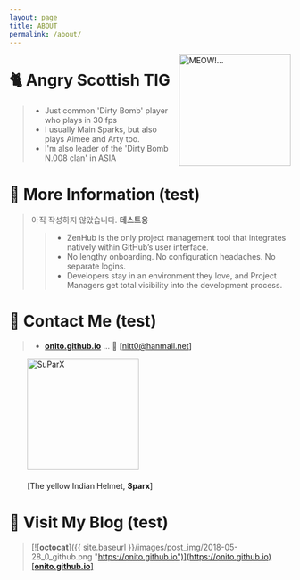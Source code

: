 ```yaml
---
layout: page
title: ABOUT
permalink: /about/
---
```

<img src="{{ site.baseurl}}/images/system/angry_tig.png" align="right" width="200"
 alt="MEOW!..." />


# 🐈 Angry Scottish TIG

> - Just common 'Dirty Bomb' player who plays in 30 fps   
> - I usually Main Sparks, but also plays Aimee and Arty too.   
> - I'm also leader of the 'Dirty Bomb N.008 clan' in ASIA


# 💁 More Information (test)

> 아직 작성하지 않았습니다. **테스트용**
>> - ZenHub is the only project management tool that integrates natively within GitHub’s user interface.
>> - No lengthy onboarding. No configuration headaches. No separate logins.
>> - Developers stay in an environment they love, and Project Managers get total visibility into the development process.

# 🚖 Contact Me (test)

> - [**onito.github.io**](https://onito.github.io) ... 📧 [[nitt0@hanmail.net]](nitt0@hanmail.net)

　 　<img src="{{ site.baseurl }}/images/system/sparx-helmet.jpg" width="200" alt="SuParX" />

　 　[The yellow Indian Helmet, **Sparx**]


# 👑 Visit My Blog (test)
> [![__octocat__]({{ site.baseurl }}/images/post_img/2018-05-28_0_github.png "https://onito.github.io")](https://onito.github.io)   
> [[**onito.github.io**]](https://onito.github.io)
